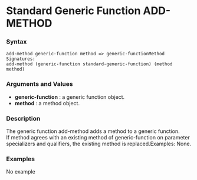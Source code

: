 <!-- Generated on 05/10/2020 by https://github.com/anto2oo/clhs-evolved -->

# Standard Generic Function ADD-METHOD

### Syntax
`add-method generic-function method => generic-functionMethod Signatures:`  
`add-method (generic-function standard-generic-function) (method method)`  


### Arguments and Values
- **generic-function** : a generic function object.   
- **method** : a method object.   


### Description
The generic function add-method adds a method to a generic function.  
If method agrees with an existing method of generic-function on parameter specializers and qualifiers, the existing method is replaced.Examples: None.



### Examples
No example  
